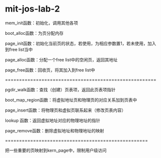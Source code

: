 # mit-jos-lab-2

mem_init函数：初始化，调用其他各项

boot_alloc函数：为页分配内存

page_init函数：初始化当前页的状态，若使用，为相应参数置1，若未使用，加入到free list当中

page_alloc函数：分配一个free list中的空闲页，返回其地址

page_free函数：回收页，将其加入到free list中

======================================================

pgdir_walk函数：查找（创建）页表项，返回此页表项指针

boot_map_region函数：将虚拟地址页和物理页的对应关系加到页表中

page_insert函数：将物理页和虚拟页联系起来（修改页表内容）

lookup 函数：返回虚拟地址对应的物理地址的指针

page_remove函数：删除虚拟地址和物理地址的映射

===================================================

把一些重要的页映射到kern_page中，限制用户级访问
	

